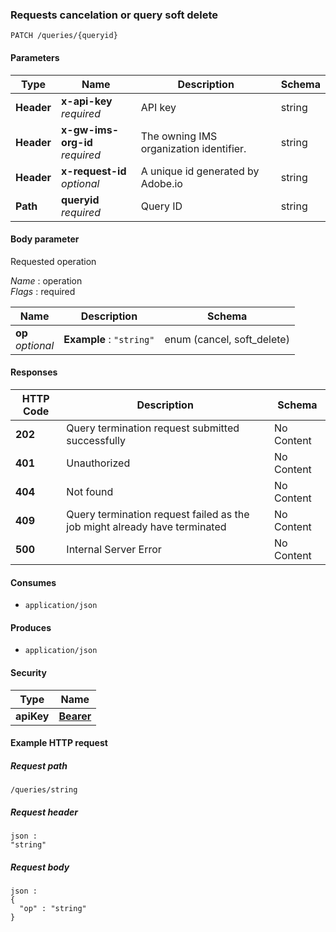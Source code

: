 
<a name="queries-queryid-patch"></a>
### Requests cancelation or query soft delete
```
PATCH /queries/{queryid}
```


#### Parameters

|Type|Name|Description|Schema|
|---|---|---|---|
|**Header**|**x-api-key**  <br>*required*|API key|string|
|**Header**|**x-gw-ims-org-id**  <br>*required*|The owning IMS organization identifier.|string|
|**Header**|**x-request-id**  <br>*optional*|A unique id generated by Adobe.io|string|
|**Path**|**queryid**  <br>*required*|Query ID|string|


#### Body parameter
Requested operation

*Name* : operation  
*Flags* : required


|Name|Description|Schema|
|---|---|---|
|**op**  <br>*optional*|**Example** : `"string"`|enum (cancel, soft_delete)|


#### Responses

|HTTP Code|Description|Schema|
|---|---|---|
|**202**|Query termination request submitted successfully|No Content|
|**401**|Unauthorized|No Content|
|**404**|Not found|No Content|
|**409**|Query termination request failed as the job might already have terminated|No Content|
|**500**|Internal Server Error|No Content|


#### Consumes

* `application/json`


#### Produces

* `application/json`


#### Security

|Type|Name|
|---|---|
|**apiKey**|**[Bearer](security.md#bearer)**|


#### Example HTTP request

##### Request path
```
/queries/string
```


##### Request header
```
json :
"string"
```


##### Request body
```
json :
{
  "op" : "string"
}
```



